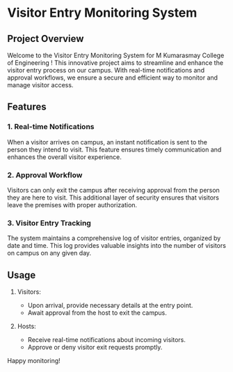 # Visitor Entry Monitoring System

## Project Overview

Welcome to the Visitor Entry Monitoring System for M Kumarasmay  College of Engineering ! This innovative project aims to streamline and enhance the visitor entry process on our campus. With real-time notifications and approval workflows, we ensure a secure and efficient way to monitor and manage visitor access.

## Features

### 1. Real-time Notifications

When a visitor arrives on campus, an instant notification is sent to the person they intend to visit. This feature ensures timely communication and enhances the overall visitor experience.

### 2. Approval Workflow

Visitors can only exit the campus after receiving approval from the person they are here to visit. This additional layer of security ensures that visitors leave the premises with proper authorization.

### 3. Visitor Entry Tracking

The system maintains a comprehensive log of visitor entries, organized by date and time. This log provides valuable insights into the number of visitors on campus on any given day.


## Usage

1. Visitors:
   - Upon arrival, provide necessary details at the entry point.
   - Await approval from the host to exit the campus.

2. Hosts:
   - Receive real-time notifications about incoming visitors.
   - Approve or deny visitor exit requests promptly.


Happy monitoring!
